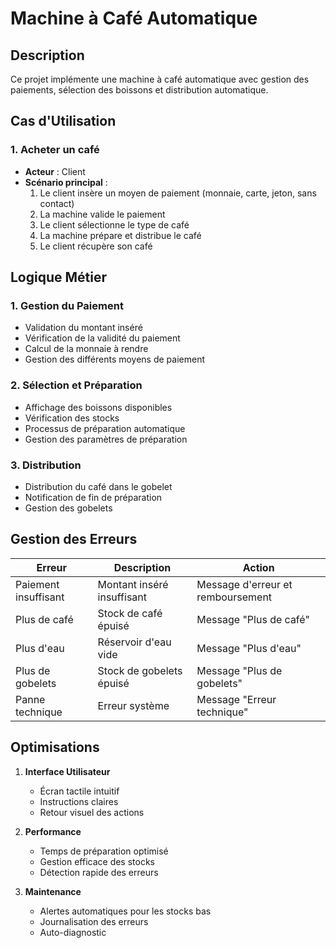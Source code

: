 # Machine à Café Automatique

## Description
Ce projet implémente une machine à café automatique avec gestion des paiements, sélection des boissons et distribution automatique.

## Cas d'Utilisation

### 1. Acheter un café
- **Acteur** : Client
- **Scénario principal** :
  1. Le client insère un moyen de paiement (monnaie, carte, jeton, sans contact)
  2. La machine valide le paiement
  3. Le client sélectionne le type de café
  4. La machine prépare et distribue le café
  5. Le client récupère son café

## Logique Métier

### 1. Gestion du Paiement
- Validation du montant inséré
- Vérification de la validité du paiement
- Calcul de la monnaie à rendre
- Gestion des différents moyens de paiement

### 2. Sélection et Préparation
- Affichage des boissons disponibles
- Vérification des stocks
- Processus de préparation automatique
- Gestion des paramètres de préparation

### 3. Distribution
- Distribution du café dans le gobelet
- Notification de fin de préparation
- Gestion des gobelets

## Gestion des Erreurs

| Erreur | Description | Action |
|--------|-------------|---------|
| Paiement insuffisant | Montant inséré insuffisant | Message d'erreur et remboursement |
| Plus de café | Stock de café épuisé | Message "Plus de café" |
| Plus d'eau | Réservoir d'eau vide | Message "Plus d'eau" |
| Plus de gobelets | Stock de gobelets épuisé | Message "Plus de gobelets" |
| Panne technique | Erreur système | Message "Erreur technique" |

## Optimisations

1. **Interface Utilisateur**
   - Écran tactile intuitif
   - Instructions claires
   - Retour visuel des actions

2. **Performance**
   - Temps de préparation optimisé
   - Gestion efficace des stocks
   - Détection rapide des erreurs

3. **Maintenance**
   - Alertes automatiques pour les stocks bas
   - Journalisation des erreurs
   - Auto-diagnostic

